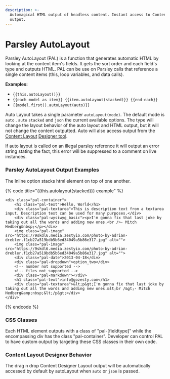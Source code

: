 ```yaml
---
description: >-
  Automagical HTML output of headless content. Instant access to Content Layout
  output.
---
```


# Parsley AutoLayout

Parsley AutoLayout \(PAL\) is a function that generates automatic HTML by looking at the content item's fields. It gets the sort order and each field's type and outputs HTML. PAL can be use on Parsley calls that reference a single content items \(this, loop variables, and data calls\). 

**Examples:**

* `{{this.autoLayout()}}`
* `{{each model as item}} {{item.autoLayout(stacked)}} {{end-each}}`
* `{{model.first().autoLayout(auto)}}`

Auto Layout takes a single parameter `autoLayout(mode)`. The default mode is `auto` . `auto` `stacked` and `json` the current available options. The type will change the layout behavior of the auto layout and HTML output, but it will not change the content outputted. Auto will also access output from the [Content ](parsley-autolayout.md#content-designer-layout-behavior)[Layout](parsley-autolayout.md#content-designer-layout-behavior) [Designer tool](parsley-autolayout.md#content-designer-layout-behavior).

If auto layout is called on an illegal parsley reference it will output an error string stating the fact, this error will be suppressed to a comment on live instances.

### Parsley AutoLayout Output Examples

The Inline option stacks html element on top of one another.

{% code title="{{this.autolayout\(stacked\)}} example" %}
```markup
<div class="pal-container">
    <h1 class="pal-text">Hello, World</h1>
    <div class="pal-textarea">This is description text from a textarea input. Description text can be used for many purposes.</div>
    <div class="pal-wysiwyg_basic"><p>I'm gonna fix that last joke by taking out all the words and adding new ones.<br />- Mitch Hedberg&nbsp;</p></div>
    <img class="pal-image" src="https://9skdl6.media.zestyio.com/photo-by-adrian-drebler.f1cb27a519bdb5b6ed34049a5b86e317.jpg" alt="">
    <img class="pal-image" src="https://9skdl6.media.zestyio.com/photo-by-adrian-drebler.f1cb27a519bdb5b6ed34049a5b86e317.jpg" alt="">
    <div class="pal-date">2013-04-18</div>
    <div class="pal-dropdown">option_two</div>
    <!-- number not supported -->
    <!-- files not supported -->
    <div class="pal-markdown"></div>
    <h1 class="pal-text">info@gozesty.com</h1>
    <div class="pal-textarea">&lt;p&gt;I'm gonna fix that last joke by taking out all the words and adding new ones.&lt;br /&gt;- Mitch Hedberg&amp;nbsp;&lt;/p&gt;</div>
</div>
```
{% endcode %}

### CSS Classes

Each HTML element outputs with a class of "pal-\[fieldtype\]" while the encompassing div has the class "pal-container". Developer can control PAL to have custom output by targeting these CSS classes in their own code.

### Content Layout Designer Behavior

The drag n drop Content Designer Layout output will be automatically accessed by default by autoLayout when `auto` or `json` is passed. 

